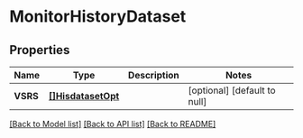 # MonitorHistoryDataset

## Properties
Name | Type | Description | Notes
------------ | ------------- | ------------- | -------------
**VSRS** | [**[]HisdatasetOpt**](Hisdataset_opt.md) |  | [optional] [default to null]

[[Back to Model list]](../README.md#documentation-for-models) [[Back to API list]](../README.md#documentation-for-api-endpoints) [[Back to README]](../README.md)


